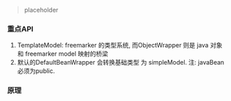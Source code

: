 > placeholder 

### 重点API 
1. TemplateModel: freemarker 的类型系统, 而ObjectWrapper 则是 java 对象和 freemarker model 映射的桥梁
2. 默认的DefaultBeanWrapper 会转换基础类型 为 simpleModel. 注: javaBean 必须为public. 


### 原理
